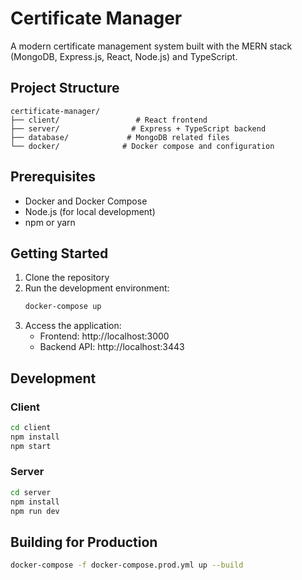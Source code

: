 # Certificate Manager

A modern certificate management system built with the MERN stack (MongoDB, Express.js, React, Node.js) and TypeScript.

## Project Structure

```
certificate-manager/
├── client/                 # React frontend
├── server/                # Express + TypeScript backend
├── database/             # MongoDB related files
└── docker/              # Docker compose and configuration
```

## Prerequisites

- Docker and Docker Compose
- Node.js (for local development)
- npm or yarn

## Getting Started

1. Clone the repository
2. Run the development environment:
   ```bash
   docker-compose up
   ```
3. Access the application:
   - Frontend: http://localhost:3000
   - Backend API: http://localhost:3443

## Development

### Client

```bash
cd client
npm install
npm start
```

### Server

```bash
cd server
npm install
npm run dev
```

## Building for Production

```bash
docker-compose -f docker-compose.prod.yml up --build
```
